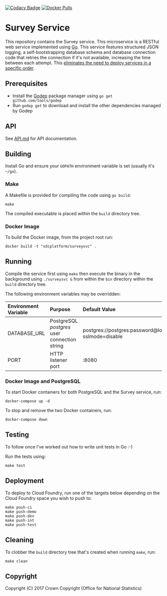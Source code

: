 [![Codacy Badge](https://api.codacy.com/project/badge/Grade/c5adaae19b8f4b899ce935fe856a85d9)](https://www.codacy.com/app/sdcplatform/rm-survey-service?utm_source=github.com&amp;utm_medium=referral&amp;utm_content=ONSdigital/rm-survey-service&amp;utm_campaign=Badge_Grade) [![Docker Pulls](https://img.shields.io/docker/pulls/sdcplatform/surveysvc.svg)]()

# Survey Service
This repository contains the Survey service. This microservice is a RESTful web service implemented using [Go](https://golang.org/). This service features structured JSON logging, a self-bootstrapping database schema and database connection code that retries the connection if it's not available, increasing the time between each attempt. This [eliminates the need to deploy services in a specific order](https://medium.com/@kelseyhightower/12-fractured-apps-1080c73d481c).

## Prerequisites
* Install the [Godep](https://github.com/tools/godep) package manager using `go get github.com/tools/godep`
* Run `godep get` to download and install the other dependencies managed by Godep

## API
See [API.md](https://github.com/ONSdigital/rm-survey-service/blob/master/API.md) for API documentation.

## Building
Install Go and ensure your `GOPATH` environment variable is set (usually it's `~/go`).

### Make
A Makefile is provided for compiling the code using `go build`:

```
make
```

The compiled executable is placed within the `build` directory tree.

### Docker Image
To build the Docker image, from the project root run:

```
docker build -t "sdcplatform/surveysvc" .
```

## Running
Compile the service first using `make` then execute the binary in the background using `./surveysvc &` from within the `bin` directory within the `build` directory tree.

The following environment variables may be overridden:

| Environment Variable | Purpose                                      | Default Value                                                   |
| :------------------- | :------------------------------------------- | :-------------------------------------------------------------- |
| DATABASE_URL         | PostgreSQL *postgres* user connection string | postgres://postgres:password@localhost/postgres?sslmode=disable |
| PORT                 | HTTP listener port                           | :8080                                                           |

### Docker Image and PostgreSQL
To start Docker containers for both PostgreSQL and the Survey service, run:

```
docker-compose up -d
```

To stop and remove the two Docker containers, run:

```
docker-compose down
```

## Testing
To follow once I've worked out how to write unit tests in Go :-)

Run the tests using:

```
make test
```

## Deployment
To deploy to Cloud Foundry, run one of the targets below depending on the Cloud Foundry space you wish to push to:

```
make push-ci
make push-demo
make push-dev
make push-int
make push-test
```

## Cleaning
To clobber the `build` directory tree that's created when running `make`, run:

```
make clean
```

## Copyright
Copyright (C) 2017 Crown Copyright (Office for National Statistics)
